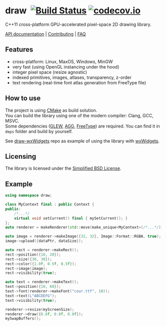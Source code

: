 # draw&nbsp;&nbsp;[![Build Status](https://travis-ci.org/vsergey3d/draw.svg?branch=master)](https://travis-ci.org/vsergey3d/draw)&nbsp;[![codecov.io](https://codecov.io/github/vsergey3d/draw/coverage.svg?branch=master)](https://codecov.io/github/vsergey3d/draw?branch=master)

C++11 cross-platform GPU-accelerated pixel-space 2D drawing library.

[API documentation](http://vsergey3d.github.io/draw/) | 
[Contributing](https://github.com/vsergey3d/draw/blob/master/CONTRIBUTING.md/) | 
[FAQ](http://stackoverflow.com/questions/tagged/draw-cpp11-lib)

## Features

- cross-platform: Linux, MaxOS, Windows, MinGW
- very fast (using OpenGL instancing under the hood)
- integer pixel space (resize agnostic)
- indexed primitives, images, atlases, transparency, z-order
- text rendering (real-time font atlas generation from FreeType file)

## How to use

The project is using [CMake](http://www.cmake.org/) as build solution.<br/>
You can build the library using one of the modern compiler: Clang, GCC, MSVC.<br/>
Some dependencies ([GLEW](http://glew.sourceforge.net/), [AGG](http://www.antigrain.com/), [FreeType](http://www.freetype.org/)) are required. You can find it in `deps` folder and build by yourself.

See [draw-wxWidgets](https://github.com/vsergey3d/draw-wxWidgets) repo as example of using the library with [wxWidgets](https://www.wxwidgets.org/).

## Licensing

The library is licensed under the [Simplified BSD License](https://github.com/vsergey3d/draw/blob/master/LICENSE).

## Example

```cpp
using namespace draw;

class MyContext final : public Context {
public:
    /*...*/
    virtual void setCurrent() final { mySetCurrent(); }
};
auto renderer = makeRenderer(std::move(make_unique<MyContext>(/*...*/)));

auto image = renderer->makeImage({32, 32}, Image::Format::RGBA, true);
image->upload({dataPtr, dataSize});

auto rect = renderer->makeRect();
rect->position({10, 20});
rect->size({30, 30});
rect->color({1.0f, 0.5f, 0.5f});
rect->image(image);
rect->visibility(true);

auto text = renderer->makeText();
text->position({10, 60});
text->font(renderer->makeFont("cour.ttf", 10));
text->text(L"ABCDEFG");
text->visibility(true);

renderer->resize(myScreenSize);
renderer->draw({0.8f, 0.8f, 0.8f});
mySwapBuffers();
```
